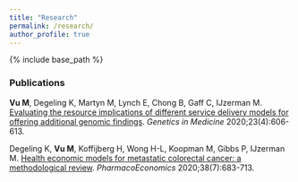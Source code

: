```yaml
---
title: "Research"
permalink: /research/
author_profile: true
---
```


{% include base_path %}


<H3>Publications</H3>

<b>Vu M</b>, Degeling K, Martyn M, Lynch E, Chong B, Gaff C, IJzerman M. <a href="https://doi.org/10.1038/s41436-020-01030-8">Evaluating the resource implications of different service delivery models for offering additional genomic findings</a>. <i> Genetics in Medicine </i> 2020;23(4):606-613.

Degeling K, <b>Vu M</b>, Koffijberg H, Wong H-L, Koopman M, Gibbs P, IJzerman M. <a href="https://doi.org/10.1007/s40273-020-00908-4.">Health economic models for metastatic colorectal cancer: a methodological review</a>. <i>PharmacoEconomics</i> 2020;38(7):683-713.


